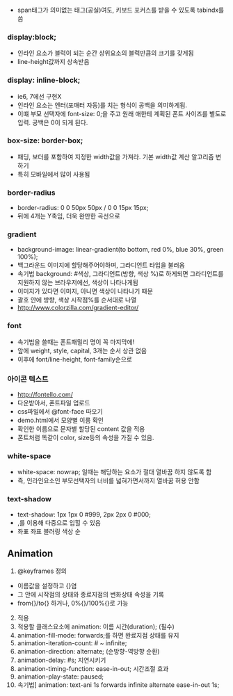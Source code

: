 
### <span tabindex="0">
- span태그가 의미없는 태그(공실)여도, 키보드 포커스를 받을 수 있도록 tabindx를 씀


### display:block;
- 인라인 요소가 블럭이 되는 순간 상위요소의 블럭만큼의 크기를 갖게됨
- line-height값까지 상속받음


### display: inline-block;
- ie6, 7에선 구현X
- 인라인 요소는 엔터(포매터 자동)를 치는 형식이 공백을 의미하게됨.
- 이떄 부모 선택자에 font-size: 0;을 주고 원래 애한테 계획된 폰트 사이즈를 별도로 입력. 공백은 0이 되게 된다.

### box-size: border-box;
 - 패딩, 보더를 포함하여 지정한 width값을 가져라. 기본 width값 계산 알고리즘 변하기
 - 특히 모바일에서 많이 사용됨


### border-radius
- border-radius: 0 0 50px 50px / 0 0 15px 15px;
- 뒤에 4개는 Y축임, 더욱 완만한 곡선으로


### gradient
- background-image: linear-gradient(to bottom, red 0%, blue 30%, green 100%);
- 백그라운드 이미지에 할당해주어야하며, 그라디언트 타입을 불러옴
- 속기법 background: #색상, 그라디언트(방향, 색상 %)로 하게되면 그라디언트를 지원하지 않는 브라우저에선, 색상이 나타나게됨
- 이미지가 있다면 이미지, 아니면 색상이 나타나기 때문
- 괄호 안에 방향, 색상 시작점%를 순서대로 나열
- http://www.colorzilla.com/gradient-editor/


### font
- 속기법을 쓸때는 폰트패밀리 명이 꼭 마지막에!
- 앞에 weight, style, capital, 3개는 순서 상관 없음
- 이후에 font/line-height, font-family순으로


### 아이콘 텍스트
- http://fontello.com/
- 다운받아서, 폰트파일 업로드
- css파일에서 @font-face 따오기
- demo.html에서 모양별 이름 확인
- 확인한 이름으로 문자별 할당된 content 값을 적용
- 폰트처럼 똑같이 color, size등의 속성을 가질 수 있음.

### white-space
- white-space: nowrap; 일때는 해당하는 요소가 절대 열바꿈 하지 않도록 함
- 즉, 인라인요소인 부모선택자의 너비를 넓혀가면서까지 열바꿈 허용 안함

### text-shadow
- text-shadow: 1px 1px 0 #999, 2px 2px 0 #000;
- ,를 이용해 다중으로 입힐 수 있음
- 좌표 좌표 블러링 색상 순

## Animation
1. @keyframes 정의
-  이름값을 설정하고 {}염
- 그 안에 시작점의 상태와 종료지점의 변화상태 속성을 기록
- from{}/to{} 하거나, 0%{}/100%{}로 가능

2. 적용
  1. 적용할 클래스요소에 animation: 이름 시간(duration); (필수)
  2. animation-fill-mode: forwards;를 하면 완료지점 상태를 유지
  3. animation-iteration-count: # ~ infinite;
  4. animation-direction: alternate; (순방향-역방향 순환)
  5. animation-delay: #s; 지연시키기
  6. animation-timing-function: ease-in-out; 시간조절 효과
  7. animation-play-state: paused;
  8. 속기법] animation: text-ani 1s forwards infinite alternate ease-in-out 1s;
